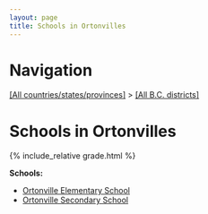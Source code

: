 ```yaml
---
layout: page
title: Schools in Ortonvilles
---
```

# Navigation

[[All countries/states/provinces]](../..) > [[All B.C. districts]](..)

# Schools in Ortonvilles

{% include_relative grade.html %}

**Schools:**

- [Ortonville Elementary School](Ortonville_Elementary_School.md)
- [Ortonville Secondary School](Ortonville_Secondary_School.md)
